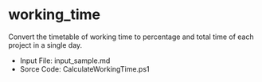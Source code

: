 # working_time

Convert the timetable of working time to percentage and total time of each project in a single day.

- Input File: input_sample.md
- Sorce Code: CalculateWorkingTime.ps1
